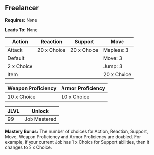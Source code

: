 ## Freelancer

**Requires:** None

**Leads To:** None

| Action     | Reaction    | Support     | Move |
| ---        | ---         | ---         | ---  |
| Attack     | 20 x Choice | 20 x Choice | Mapless: 3
| Default    |             |             | Move: 3
| 2 x Choice |             |             | Jump: 3
| Item       |             |             | 20 x Choice

| Weapon Proficiency | Armor Proficiency |
| ---                | ---               |
| 10 x Choice        | 10 x Choice

| JLVL | Unlock |
| ---  | ---    |
| 99   | Job Mastered

**Mastery Bonus:** The number of choices for Action, Reaction, Support, Move, Weapon Proficiency and Armor Proficiency are doubled. For example, if your current Job has 1 x Choice for Support abilities, then it changes to 2 x Choice.
